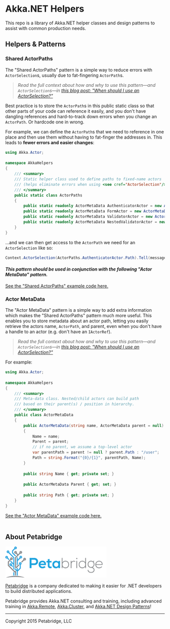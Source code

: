 # Akka.NET Helpers
This repo is a library of Akka.NET helper classes and design patterns to assist with common production needs.

## Helpers & Patterns
### Shared ActorPaths
The "Shared ActorPaths" pattern is a simple way to reduce errors with `ActorSelection`s, usually due to fat-fingering `ActorPath`s.

> *Read the full context about how and why to use this pattern—and `ActorSelection`s—in [this blog post: "When should I use an ActorSelection?"](https://petabridge.com/blog/when-should-I-use-actor-selection/)*

Best practice is to store the `ActorPath`s in this public static class so that other parts of your code can reference it easily, and you don't have dangling references and hard-to-track down errors when you change an `ActorPath`. Or hardcode one in wrong.

For example, we can define the `ActorPath`s that we need to reference in one place and then use them without having to fat-finger the addresses in. This leads to **fewer errors and easier changes**:

```csharp
using Akka.Actor;

namespace AkkaHelpers
{
    /// <summary>
    /// Static helper class used to define paths to fixed-name actors
    /// (helps eliminate errors when using <see cref="ActorSelection"/>)
    /// </summary>
    public static class ActorPaths
    {
        public static readonly ActorMetaData AuthenticatorActor = new ActorMetaData("authenticator");
        public static readonly ActorMetaData FormActor = new ActorMetaData("mainform");
        public static readonly ActorMetaData ValidatorActor = new ActorMetaData("validator", AuthenticatorActor);
        public static readonly ActorMetaData NestedValidatorActor = new ActorMetaData("childValidator", ValidatorActor);
    }
}
```

...and we can then get access to the `ActorPath` we need for an `ActorSelection` like so:

```csharp
Context.ActorSelection(ActorPaths.AuthenticatorActor.Path).Tell(message);
```

#### ***This pattern should be used in conjunction with the following "Actor MetaData" pattern.***

[See the "Shared ActorPaths" example code here.](/AkkaHelpers/ActorPaths.cs)

### Actor MetaData
The "Actor MetaData" pattern is a simple way to add extra information which makes the "Shared ActorPaths" pattern much more useful. This enables you to store metadata about an actor path, letting you easily retrieve the actors name, `ActorPath`, and parent, even when you don't have a handle to an actor (e.g. don't have an `IActorRef`).

> *Read the full context about how and why to use this pattern—and `ActorSelection`s—in [this blog post: "When should I use an ActorSelection?"](https://petabridge.com/blog/when-should-I-use-actor-selection/)*

For example:

```csharp
using Akka.Actor;

namespace AkkaHelpers
{
    /// <summary>
    /// Meta-data class. Nested/child actors can build path
    /// based on their parent(s) / position in hierarchy.
    /// </summary>
    public class ActorMetaData
    {
        public ActorMetaData(string name, ActorMetaData parent = null)
        {
            Name = name;
            Parent = parent;
            // if no parent, we assume a top-level actor
            var parentPath = parent != null ? parent.Path : "/user";
            Path = string.Format("{0}/{1}", parentPath, Name);
        }

        public string Name { get; private set; }

        public ActorMetaData Parent { get; set; }

        public string Path { get; private set; }
    }
}
```

[See the "Actor MetaData" example code here.](/AkkaHelpers/ActorMetaData.cs)
<br><br>


## About Petabridge

![Petabridge logo](petabridge_logo.png)

[Petabridge](https://petabridge.com/) is a company dedicated to making it easier for .NET developers to build distributed applications.

Petabridge provides Akka.NET consulting and training, including advanced training in [Akka.Remote](https://petabridge.com/training/akka-remoting/), [Akka.Cluster](https://petabridge.com/training/akka-clustering/), and [Akka.NET Design Patterns](https://petabridge.com/training/akka-design-patterns/)!

---
Copyright 2015 Petabridge, LLC
